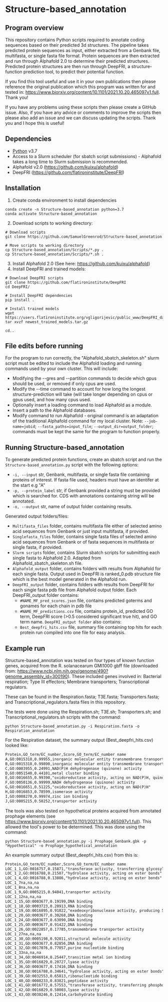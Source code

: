 # Structure-based_annotation

## Program overview
This repository contains Python scripts required to annotate coding sequences based on their predicted 3d structures. The pipeline takes predicted protein sequences as input, either extracted from a Genbank file, multifasta, or single fasta file format. Protein sequences are then extracted and run through Alphafold 2.0 to determine their predicted structures. Predicted protein structures are then run through DeepFRI, a structure-function prediction tool, to predict their potential function. 

If you find this tool useful and use it in your own publications then please reference the original publication which this program was written for and tested in: https://www.biorxiv.org/content/10.1101/2021.10.20.465097v1.full. Thank you!

If you have any problems using these scripts then please create a GitHub issue. Also, if you have any advice or comments to improve the scripts then please also add an issue and we can discuss updating the scripts. Thank you and I hope this is useful!

## Dependencies
* [Python](https://www.python.org/) v3.7
* Access to a Slurm scheduler (for sbatch script submissions) - Alphafold takes a long time to Slurm submission is recommended.
* Alphafold v2.0 (https://github.com/kuixu/alphafold)
* DeepFRI (https://github.com/flatironinstitute/DeepFRI)

## Installation
1. Create conda environment to install dependencies
```
conda create -n Structure-based_annotation python=3.7
conda activate Structure-based_annotation
```
2. Download scripts to working directory:
```
# Download scripts
git clone https://github.com/SamuelGreenrod/Structure-based_annotation

# Move scripts to working directory
cp Structure-based_annotation/Scripts/*.py .
cp Structure-based_annotation/Scripts/*.sh .
```
3. Install Alphafold 2.0 (See here: https://github.com/kuixu/alphafold)
4. Install DeepFRI and trained models:
```
# Download DeepFRI scripts
git clone https://github.com/flatironinstitute/DeepFRI
cd DeepFRI/

# Install DeepFRI dependencies
pip install .

# Install trained models
wget https://users.flatironinstitute.org/vgligorijevic/public_www/DeepFRI_data/newest_trained_models.tar.gz
tar xvzf newest_trained_models.tar.gz

cd..
```

## File edits before running
For the program to run correctly, the "Alphafold_sbatch_skeleton.sh" slurm script must be edited to include the Alphafold loading and running commands used by your own cluster. This will include:

* Modifying the --gres and --partition commands to decide which gpus should be used, or removed if only cpus are used.
* Modify the --time command to account for how long the longest structure-prediction will take (will take longer depending on cpus or gpus used, and how many cpus used.
* Optionally insert a loading command to load Alphafold as a module.
* Insert a path to the Alphafold databases. 
* Modify command to run Alphafold - original command is an adaptation of the traditional Alphafold command for my local cluster. Note: `--job-name=jobid`; `--fasta_paths=input_file`; `--output_dir=output_folder`; commands must be kept the same for the program to function properly.


## Running Structure-based_annotation
To generate predicted protein functions, create an sbatch script and run the `Structure-based_annotation.py` script with the following options:
* `-i, --input` str, Genbank, multifasta, or single fasta file containing proteins of interest. If fasta file used, headers must have an identifer at the start e.g "A"
* `-p, --protein_label` str, if Genbank provided a string must be provided which is searched for. CDS with annotations containing string will be annotated.
* `-o, --output` str, name of output folder containing results.

Generated output folders/files:
* `Multifasta_files` folder, contains multifasta file either of selected amino acid sequences from Genbank or just input multifasta, if provided.
* `Singlefasta_files` folder, contains single fasta files of selected amino acid sequences from Genbank or of fasta sequences in multifasta or single fasta, if provided.
* `Slurm scripts` folder, contains Slurm sbatch scripts for submitting each single fasta to Alphafold 2.0. Adapted from Alphafold_sbatch_skeleton.sh file.
* `Alphafold_output` folder, contains folders with results from Alphafold for each single fasta. Output used in DeepFRI is ranked_0.pdb structure file which is the best model generated in the Alphafold run.
* `DeepFRI_output` folder, contains folders with results from DeepFRI for each single fasta pdb file from Alphafold output folder. Each DeepFRI_output folder contains:
  * `#NAME_MF_pred_scores.json` file, contains predicted goterms and gonames for each chain in pdb file
  * `#NAME_MF_predictions.csv` file, contains protein_id, predicted GO term, DeepFRI score (>0.5 considered significant true hit), and GO term name.
`DeepFRI_output folder` also contains:
  * `Best_deepfri_hits.csv` file, summary file containing top hits for each protein run compiled into one file for easy analysis.

## Example run
Structure-based_annotation was tested on four types of known function genes, acquired from the R. solanacearum GMI1000 gbff file (downloaded from: https://www.ncbi.nlm.nih.gov/genome/490?genome_assembly_id=300190). These included genes involved in: Bacterial respiration; Type III effectors; Membrane transporters; Transcriptional regulators. 

These can be found in the Respiration.fasta; T3E.fasta; Transporters.fasta; and Transcriptional_regulators.fasta files in this repository. 

The tests were done using the Respiration.sh; T3E.sh; Transporters.sh; and Transcriptional_regulators.sh scripts with the command:
```
python Structure-based_annotation.py -i Respiration.fasta -o Respiration_annotation
```

For the Respiration dataset, the summary output (Best_deepfri_hits.csv) looked like:
```txt
Protein,GO_term/EC_number,Score,GO_term/EC_number name
A,GO:0015318,0.99955,inorganic molecular entity transmembrane transporter activity
B,GO:0015318,0.99890,inorganic molecular entity transmembrane transporter activity
C,GO:0003955,0.24991,NAD(P)H dehydrogenase (quinone) activity
D,GO:0051540,0.44101,metal cluster binding
E,GO:0016655,0.99390,"oxidoreductase activity, acting on NAD(P)H, quinone or similar compound as acceptor"
F,GO:0050136,0.99999,NADH dehydrogenase (quinone) activity
G,GO:0016651,0.51225,"oxidoreductase activity, acting on NAD(P)H"
H,GO:0016853,0.78599,isomerase activity
I,GO:0008270,0.99974,zinc ion binding
J,GO:0005215,0.50252,transporter activity
```

The tools was also tested on hypothetical proteins acquired from annotated prophage elements (see https://www.biorxiv.org/content/10.1101/2021.10.20.465097v1.full). This allowed the tool's power to be determined. This was done using the command:
```
python Structure-based_annotation.py -i Prophage_Genbank.gbk -p "Hypothetical" -o Prophage_hypothetical_annotation
```

An example summary output (Best_deepfri_hits.csv) from this is:
```txt
Protein,GO_term/EC_number,Score,GO_term/EC_number name
LOC_1_1,GO:0016757,0.15871,"transferase activity, transferring glycosyl groups"
LOC_1_2,GO:0016788,0.21507,"hydrolase activity, acting on ester bonds"
LOC_1_4,GO:0016788,0.13886,"hydrolase activity, acting on ester bonds"
LOC_1_7na,na,na
LOC_1_8na,na,na
LOC_1_9,GO:0005215,0.94041,transporter activity
LOC_1_12na,na,na
LOC_1_15,GO:0003677,0.19199,DNA binding
LOC_1_18,GO:0003723,0.20913,RNA binding
LOC_1_19,GO:0016895,0.91022,"exodeoxyribonuclease activity, producing 5'-phosphomonoesters"
LOC_1_20,GO:0003677,0.30268,DNA binding
LOC_1_24,GO:0003677,0.63090,DNA binding
LOC_1_25,GO:0003677,0.91422,DNA binding
LOC_1_26,GO:0022857,0.17785,transmembrane transporter activity
LOC_1_27na,na,na
LOC_1_30,GO:0005198,0.92011,structural molecule activity
LOC_1_31,GO:0003677,0.82856,DNA binding
LOC_1_32,GO:0017076,0.77057,purine nucleotide binding
LOC_1_33na,na,na
LOC_1_34,GO:0046914,0.25447,transition metal ion binding
LOC_1_35,GO:0016829,0.20727,lyase activity
LOC_1_36,GO:0003677,0.17416,DNA binding
LOC_1_38,GO:0016788,0.34641,"hydrolase activity, acting on ester bonds"
LOC_1_39,GO:0032553,0.65813,ribonucleotide binding
LOC_1_40,GO:0008233,0.83821,peptidase activity
LOC_1_41,GO:0016772,0.57553,"transferase activity, transferring phosphorus-containing groups"
LOC_1_42,GO:0016829,0.50003,lyase activity
LOC_1_43,GO:0030246,0.12414,carbohydrate binding
```



